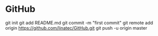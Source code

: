 # GitHub
git init
git add README.md
git commit -m "first commit"
git remote add origin https://github.com/linatec/GitHub.git
git push -u origin master
